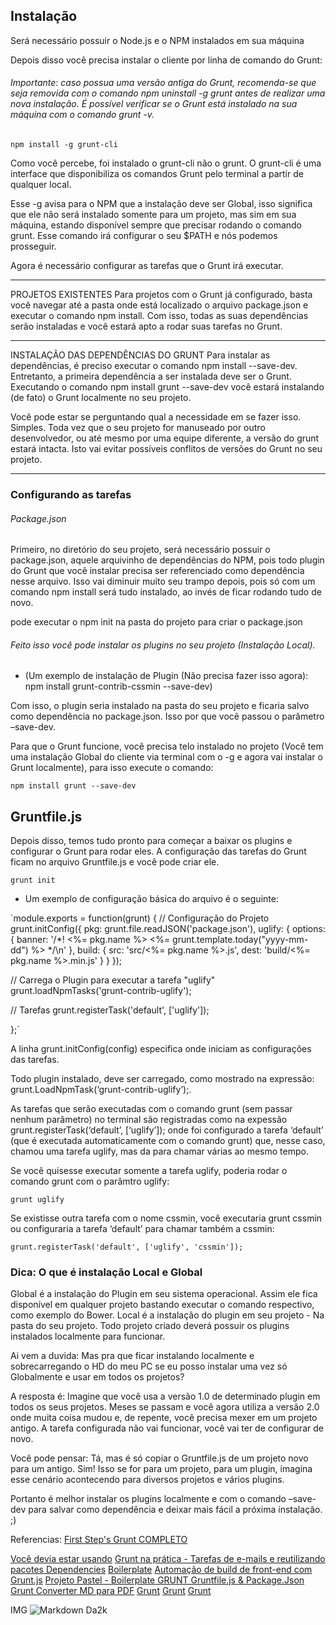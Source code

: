 ## Instalação
Será necessário possuir o Node.js e o NPM instalados em sua máquina

Depois disso você precisa instalar o cliente por linha de comando do Grunt:

###### Importante: caso possua uma versão antiga do Grunt, recomenda-se que seja removida com o comando npm uninstall -g grunt antes de realizar uma nova instalação. É possível verificar se o Grunt está instalado na sua máquina com o comando grunt -v.


`npm install -g grunt-cli`


Como você percebe, foi instalado o grunt-cli não o grunt. O grunt-cli é uma interface que disponibiliza os comandos Grunt pelo terminal a partir de qualquer local.

Esse -g avisa para o NPM que a instalação deve ser Global, isso significa que ele não será instalado somente para um projeto, mas sim em sua máquina, estando disponível sempre que precisar rodando o comando grunt. Esse comando irá configurar o seu $PATH e nós podemos prosseguir.

Agora é necessário configurar as tarefas que o Grunt irá executar.


________________________________________________________________________________________________
PROJETOS EXISTENTES
Para projetos com o Grunt já configurado, basta você navegar até a pasta onde está localizado o arquivo package.json e executar o comando npm install. Com isso, todas as suas dependências serão instaladas e você estará apto a rodar suas tarefas no Grunt.
________________________________________________________________________________________________

INSTALAÇÃO DAS DEPENDÊNCIAS DO GRUNT
Para instalar as dependências, é preciso executar o comando npm install <nome da dependencia> --save-dev. Entretanto, a primeira dependência a ser instalada deve ser o Grunt. Executando o comando npm install grunt --save-dev você estará instalando (de fato) o Grunt localmente no seu projeto.

Você pode estar se perguntando qual a necessidade em se fazer isso. Simples. Toda vez que o seu projeto for manuseado por outro desenvolvedor, ou até mesmo por uma equipe diferente, a versão do grunt estará intacta. Isto vai evitar possíveis conflitos de versões do Grunt no seu projeto.

___________________________________________________________________________________________________

### Configurando as tarefas
###### Package.json
Primeiro, no diretório do seu projeto, será necessário possuir o package.json, aquele arquivinho de dependências do NPM, pois todo plugin do Grunt que você instalar precisa ser referenciado como dependência nesse arquivo. Isso vai diminuir muito seu trampo depois, pois só com um comando npm install será tudo instalado, ao invés de ficar rodando tudo de novo.

pode executar o npm init na pasta do projeto para criar o package.json 

###### Feito isso você pode instalar os plugins no seu projeto (Instalação Local).

* (Um exemplo de instalação de Plugin (Não precisa fazer isso agora): npm install grunt-contrib-cssmin --save-dev)


Com isso, o plugin seria instalado na pasta do seu projeto e ficaria salvo como dependência no package.json. Isso por que você passou o parâmetro –save-dev.

Para que o Grunt funcione, você precisa telo instalado no projeto (Você tem uma instalação Global do cliente via terminal com o -g e agora vai instalar o Grunt localmente), para isso execute o comando:

`npm install grunt --save-dev`



## Gruntfile.js
Depois disso, temos tudo pronto para começar a baixar os plugins e configurar o Grunt para rodar eles. 
A configuração das tarefas do Grunt ficam no arquivo Gruntfile.js e você pode criar ele.

`grunt init`

* Um exemplo de configuração básica do arquivo é o seguinte:

`module.exports = function(grunt) {
// Configuração do Projeto
grunt.initConfig({
    pkg: grunt.file.readJSON('package.json'),
    uglify: {
      options: {
        banner: '/*! &lt;%= pkg.name %&gt; &lt;%= grunt.template.today("yyyy-mm-dd") %&gt; */\n'
      },
    build: {
      src: 'src/&lt;%= pkg.name %&gt;.js',
      dest: 'build/&lt;%= pkg.name %&gt;.min.js'
    }
 }
});

// Carrega o Plugin para executar a tarefa "uglify"
grunt.loadNpmTasks('grunt-contrib-uglify');

// Tarefas
grunt.registerTask('default', ['uglify']);

};`



A linha grunt.initConfig(config) especifica onde iniciam as configurações das tarefas.

Todo plugin instalado, deve ser carregado, como mostrado na expressão: grunt.LoadNpmTask(‘grunt-contrib-uglify’);.

As tarefas que serão executadas com o comando grunt (sem passar nenhum parâmetro) no terminal são registradas como na expessão grunt.registerTask(‘default’, [‘uglify’]); onde foi configurado a tarefa ‘default’ (que é executada automaticamente com o comando grunt) que, nesse caso, chamou uma tarefa uglify, mas da para chamar várias ao mesmo tempo.

Se você quisesse executar somente a tarefa uglify, poderia rodar o comando grunt com o parâmtro uglify:


`grunt uglify`


Se existisse outra tarefa com o nome cssmin, você executaria grunt cssmin ou configuraria a tarefa ‘default’ para chamar também a cssmin:

`grunt.registerTask('default', ['uglify', 'cssmin']);`


### Dica: O que é instalação Local e Global

Global é a instalação do Plugin em seu sistema operacional. Assim ele fica disponível em qualquer projeto bastando executar o comando respectivo, como exemplo do Bower. Local é a instalação do plugin em seu projeto - Na pasta do seu projeto. Todo projeto criado deverá possuir os plugins instalados localmente para funcionar.

Ai vem a duvida: Mas pra que ficar instalando localmente e sobrecarregando o HD do meu PC se eu posso instalar uma vez só Globalmente e usar em todos os projetos?

A resposta é: Imagine que você usa a versão 1.0 de determinado plugin em todos os seus projetos. Meses se passam e você agora utiliza a versão 2.0 onde muita coisa mudou e, de repente, você precisa mexer em um projeto antigo. A tarefa configurada não vai funcionar, você vai ter de configurar de novo.

Você pode pensar: Tá, mas é só copiar o Gruntfile.js de um projeto novo para um antigo. Sim! Isso se for para um projeto, para um plugin, imagina esse cenário acontecendo para diversos projetos e vários plugins.

Portanto é melhor instalar os plugins localmente e com o comando –save-dev para salvar como dependência e deixar mais fácil a próxima instalação. ;)





Referencias:
[First Step's Grunt COMPLETO](https://nandovieira.com.br/usando-gruntjs)

[Você devia estar usando](https://tableless.com.br/grunt-voce-deveria-estar-usando/)
[Grunt na prática - Tarefas de e-mails e reutilizando pacotes Dependencies](https://webdesign.tutsplus.com/pt/tutorials/using-grunt-to-make-your-email-design-workflow-fun-again--cms-22223)
[Boilerplate](https://github.com/vagnervjs/grunt-boilerplate)
[Automação de build de front-end com Grunt.js](https://blog.caelum.com.br/automacao-de-build-de-front-end-com-grunt-js/)
[Projeto Pastel - Boilerplate GRUNT Gruntfile.js & Package.Json](https://github.com/woliveiras/pastel)
[Grunt Converter MD para PDF](https://github.com/alanshaw/grunt-markdown-pdf)
[Grunt]()
[Grunt]()
[Grunt]()





IMG
![Markdown Da2k](https://blog.da2k.com.br/uploads/2015/02/markdown.png)

